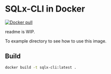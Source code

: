 # SQLx-CLI in Docker

<p>
  <a href="https://hub.docker.com/r/uima/sqlx-cli"><img alt="Docker pull" src="https://img.shields.io/docker/v/uima/sqlx-cli.svg"/></a>
</p>


readme is WIP.

To example directory to see how to use this image.

## Build

```sh
docker build -t sqlx-cli:latest .
```
